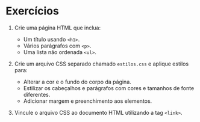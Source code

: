 # Exercícios

1. Crie uma página HTML que inclua:
    - Um título usando `<h1>`.
    - Vários parágrafos com `<p>`.
    - Uma lista não ordenada `<ul>`.

2. Crie um arquivo CSS separado chamado `estilos.css` e aplique estilos para:
    - Alterar a cor e o fundo do corpo da página.
    - Estilizar os cabeçalhos e parágrafos com cores e tamanhos de fonte diferentes.
    - Adicionar margem e preenchimento aos elementos.

3. Vincule o arquivo CSS ao documento HTML utilizando a tag `<link>`.